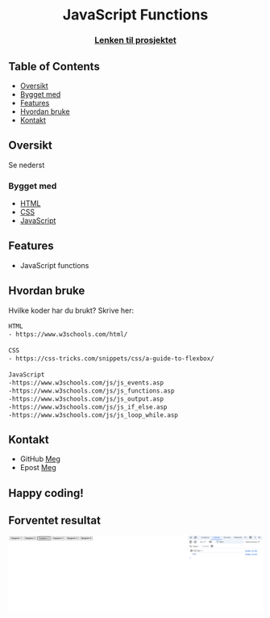 <h1 align="center">JavaScript Functions</h1> 
<div align="center"> 
    <h3> 
        <a href="https://rettlaks.github.io/JS-Functions/"> Lenken til prosjektet 
        </a> 
    </h3> 
</div> 
<!-- TABLE OF CONTENTS -->

## Table of Contents

- [Oversikt](#oversikt)
- [Bygget med](#bygget-med)
- [Features](#features)
- [Hvordan bruke](#hvordan-bruke)
- [Kontakt](#Kontakt)

<!-- OVERVIEW -->
## Oversikt
Se nederst

### Bygget med
- [HTML](https://www.w3schools.com/html/)
- [CSS](https://www.w3schools.com/css/default.asp)
- [JavaScript](https://www.w3schools.com/js/default.asp)

## Features
- JavaScript functions


## Hvordan bruke
Hvilke koder har du brukt? Skrive her:

```
HTML 
- https://www.w3schools.com/html/

CSS 
- https://css-tricks.com/snippets/css/a-guide-to-flexbox/

JavaScript
-https://www.w3schools.com/js/js_events.asp
-https://www.w3schools.com/js/js_functions.asp
-https://www.w3schools.com/js/js_output.asp
-https://www.w3schools.com/js/js_if_else.asp
-https://www.w3schools.com/js/js_loop_while.asp

```

## Kontakt
- GitHub [Meg](https://github.com/RettLaks)
- Epost [Meg](mailto:simenhei@afk.no)


## Happy coding!

## Forventet resultat

![Image_1](./Bilder/Nettside.png)

